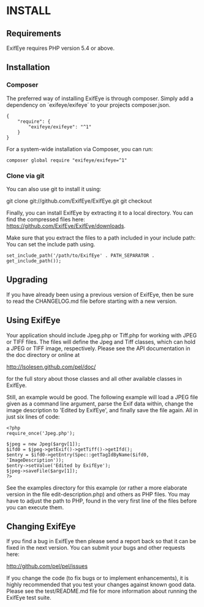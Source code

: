 # INSTALL


## Requirements

ExifEye requires PHP version 5.4 or above.


## Installation

### Composer

The preferred way of installing ExifEye is through composer. Simply add a
dependency on ´exifeye/exifeye´ to your projects composer.json.

    {
        "require": {
            "exifeye/exifeye": "^1"
        }
    }

For a system-wide installation via Composer, you can run:

    composer global require "exifeye/exifeye=^1"


### Clone via git

You can also use git to install it using:

  git clone git://github.com/ExifEye/ExifEye.git
  git checkout <tag name>

Finally, you can install ExifEye by extracting it to a local directory. You can find
the compressed files here: https://github.com/ExifEye/ExifEye/downloads.

Make sure that you extract the files to a path included in your include path:
You can set the include path using.

    set_include_path('/path/to/ExifEye' . PATH_SEPARATOR . get_include_path());


## Upgrading

If you have already been using a previous version of ExifEye, then be sure
to read the CHANGELOG.md file before starting with a new version.


## Using ExifEye

Your application should include Jpeg.php or Tiff.php for working
with JPEG or TIFF files.  The files will define the Jpeg and
Tiff classes, which can hold a JPEG or TIFF image, respectively.
Please see the API documentation in the doc directory or online at

  http://lsolesen.github.com/pel/doc/

for the full story about those classes and all other available classes
in ExifEye.

Still, an example would be good.  The following example will load a
JPEG file given as a command line argument, parse the Exif data
within, change the image description to 'Edited by ExifEye', and finally
save the file again.  All in just six lines of code:

  ```php5
  <?php
  require_once('Jpeg.php');

  $jpeg = new Jpeg($argv[1]);
  $ifd0 = $jpeg->getExif()->getTiff()->getIfd();
  $entry = $ifd0->getEntry(Spec::getTagIdByName($ifd0, 'ImageDescription'));
  $entry->setValue('Edited by ExifEye');
  $jpeg->saveFile($argv[1]);
  ?>
  ```

See the examples directory for this example (or rather a more
elaborate version in the file edit-description.php) and others as PHP
files.  You may have to adjust the path to PHP, found in the very
first line of the files before you can execute them.


## Changing ExifEye

If you find a bug in ExifEye then please send a report back so that it can
be fixed in the next version.  You can submit your bugs and other
requests here:

  http://github.com/pel/pel/issues

If you change the code (to fix bugs or to implement enhancements), it
is highly recommended that you test your changes against known good
data.  Please see the test/README.md file for more information about
running the ExifEye test suite.
